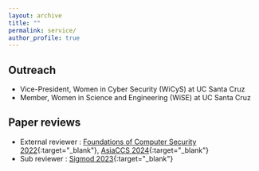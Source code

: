 ```yaml
---
layout: archive
title: ""
permalink: service/
author_profile: true
---
```



## Outreach
- Vice-President, Women in Cyber Security (WiCyS) at UC Santa Cruz 
- Member, Women in Science and Engineering (WiSE) at UC Santa Cruz


## Paper reviews
- External reviewer : [Foundations of Computer Security 2022](https://jnear.github.io/fcs2022/){:target="_blank"}, [AsiaCCS 2024](https://asiaccs2024.sutd.edu.sg){:target="_blank"}
- Sub reviewer : [Sigmod 2023](https://2023.sigmod.org){:target="_blank"}
